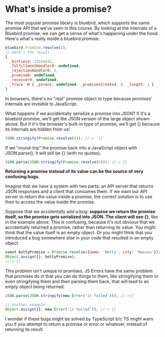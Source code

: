 # What's inside a promise?

The most popular promise library is bluebird, which supports the same promise API that we've seen in this course. By looking at the internals of a Bluebird promise, we can get a sense of what's happening under the hood. Here's what's really inside a bluebird promise:

```js
bluebird.Promise.resolve(5);
// Here's the result
{ 
  _bitField: 33554432,
  _fulfillmentHandler0: undefined,
  _rejectionHandler0: 5,
  _promise0: undefined,
  _receiver0: undefined,
  _trace: H { _parent: undefined, _promisesCreated: 0, _length: 1 } 
}
```

In browsers, there's no "real" promise object to type because promises' internals are invisible to JavaScript.

What happens if we accidentally serialize a promise into JSON? If it's a bluebird promise, we'll get the JSON version of the large object shown above. But if it's the browser's built-in type of promise, we'll get {} because its internals are hidden from us!

```js
JSON.stringify(Promise.resolve(5)); //-> '{}'
```

If we "round-trip" the promise back into a JavaScript object with JSON.parse(), it will still be {} (with no quotes).

```js
JSON.parse(JSON.stringify(Promise.resolve(5))); //-> {}
```

**Returning a promise instead of its value can be the source of very confusing bugs.**

Imagine that we have a system with two parts: an API server that returns JSON responses and a client that consumes them. If we want our API server to return the value inside a promise, the correct solution is to use then to access the value inside the promise.

Suppose that we accidentally add a bug: **suppose we return the promise itself, so the promise gets serialized into JSON. The client will see {}**, like in the example above. This is confusing, because it's not obvious that we accidentally returned a promise, rather than returning its value. You might think that the value itself is an empty object. Or you might think that you introduced a bug somewhere else in your code that resulted in an empty object.

```js
const bettyPromise = Promise.resolve({name: 'Betty', city: 'Nassau'});
Object.assign({}, bettyPromise);
//-> {}
```

This problem isn't unique to promises. JS Errors have the same problem that promises do in that you can do things to them, like stringifying them or even stringifying them and then parsing them back, that will lead to an empty object being returned.

```js
JSON.parse(JSON.stringify(new Error('it failed'))); //->{}

// Another example
Object.assign({}, new Error('it failed')); //-> {}
```

I wonder if these bugs might be solved by TypeScript b/c TS might warn you if you attempt to return a promise or error or whatever, instead of returning its result.